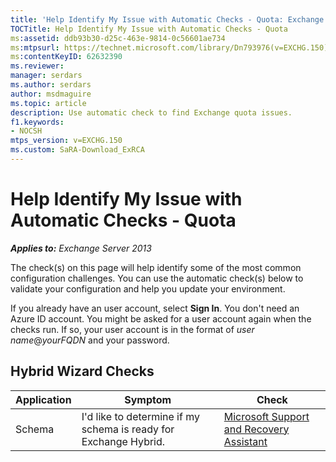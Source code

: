 ```yaml
---
title: 'Help Identify My Issue with Automatic Checks - Quota: Exchange 2013 Help'
TOCTitle: Help Identify My Issue with Automatic Checks - Quota
ms:assetid: ddb93b30-d25c-463e-9814-0c56601ae734
ms:mtpsurl: https://technet.microsoft.com/library/Dn793976(v=EXCHG.150)
ms:contentKeyID: 62632390
ms.reviewer: 
manager: serdars
ms.author: serdars
author: msdmaguire
ms.topic: article
description: Use automatic check to find Exchange quota issues.
f1.keywords:
- NOCSH
mtps_version: v=EXCHG.150
ms.custom: SaRA-Download_ExRCA
---
```


# Help Identify My Issue with Automatic Checks - Quota

_**Applies to:** Exchange Server 2013_

The check(s) on this page will help identify some of the most common configuration challenges. You can use the automatic check(s) below to validate your configuration and help you update your environment.

If you already have an user account, select **Sign In**. You don't need an Azure ID account. You might be asked for a user account again when the checks run. If so, your user account is in the format of _user name_@_yourFQDN_ and your password.

## Hybrid Wizard Checks

|Application|Symptom|Check|
|---|---|---|
|Schema|I'd like to determine if my schema is ready for Exchange Hybrid.|[Microsoft Support and Recovery Assistant](https://aka.ms/SaRA-Download_ExRCA)|
